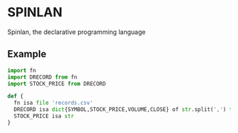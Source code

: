 # SPINLAN
Spinlan, the declarative programming language 

## Example

```python 
import fn
import DRECORD from fn
import STOCK_PRICE from DRECORD 

def {
  fn isa file 'records.csv'
  DRECORD isa dict{SYMBOL,STOCK_PRICE,VOLUME,CLOSE} of str.split(',') from lines in fn.readlines()
  STOCK_PRICE isa str
}

```
